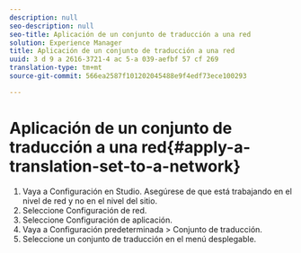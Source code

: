 ```yaml
---
description: null
seo-description: null
seo-title: Aplicación de un conjunto de traducción a una red
solution: Experience Manager
title: Aplicación de un conjunto de traducción a una red
uuid: 3 d 9 a 2616-3721-4 ac 5-a 039-aefbf 57 cf 269
translation-type: tm+mt
source-git-commit: 566ea2587f101202045488e9f4edf73ece100293

---
```



# Aplicación de un conjunto de traducción a una red{#apply-a-translation-set-to-a-network}

1. Vaya a Configuración en Studio. Asegúrese de que está trabajando en el nivel de red y no en el nivel del sitio.
1. Seleccione Configuración de red.
1. Seleccione Configuración de aplicación.
1. Vaya a Configuración predeterminada > Conjunto de traducción.
1. Seleccione un conjunto de traducción en el menú desplegable.


